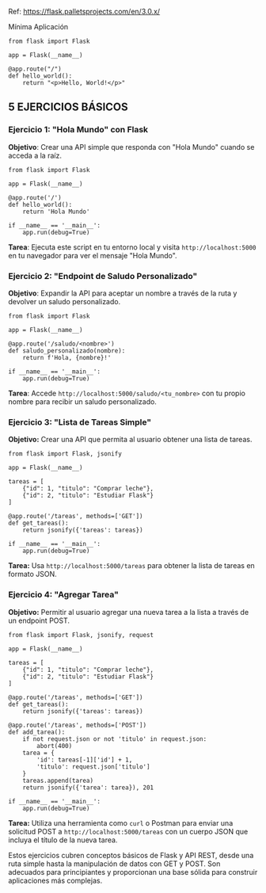 Ref: https://flask.palletsprojects.com/en/3.0.x/

Mínima Aplicación
```  
from flask import Flask

app = Flask(__name__)

@app.route("/")
def hello_world():
    return "<p>Hello, World!</p>"
```

## 5 EJERCICIOS BÁSICOS
### Ejercicio 1: "Hola Mundo" con Flask
**Objetivo**: Crear una API simple que responda con "Hola Mundo" cuando se acceda a la raíz.

```
from flask import Flask

app = Flask(__name__)

@app.route('/')
def hello_world():
    return 'Hola Mundo'

if __name__ == '__main__':
    app.run(debug=True)

```

**Tarea**: Ejecuta este script en tu entorno local y visita `http://localhost:5000` en tu navegador para ver el mensaje "Hola Mundo".

### Ejercicio 2: "Endpoint de Saludo Personalizado"
**Objetivo**: Expandir la API para aceptar un nombre a través de la ruta y devolver un saludo personalizado.
```
from flask import Flask

app = Flask(__name__)

@app.route('/saludo/<nombre>')
def saludo_personalizado(nombre):
    return f'Hola, {nombre}!'

if __name__ == '__main__':
    app.run(debug=True)

```
**Tarea**: Accede `http://localhost:5000/saludo/<tu_nombre>` con tu propio nombre para recibir un saludo personalizado.

### Ejercicio 3: "Lista de Tareas Simple"
**Objetivo:** Crear una API que permita al usuario obtener una lista de tareas.
```
from flask import Flask, jsonify

app = Flask(__name__)

tareas = [
    {"id": 1, "titulo": "Comprar leche"},
    {"id": 2, "titulo": "Estudiar Flask"}
]

@app.route('/tareas', methods=['GET'])
def get_tareas():
    return jsonify({'tareas': tareas})

if __name__ == '__main__':
    app.run(debug=True)
```
**Tarea:** Usa `http://localhost:5000/tareas` para obtener la lista de tareas en formato JSON.

### Ejercicio 4: "Agregar Tarea"
**Objetivo:** Permitir al usuario agregar una nueva tarea a la lista a través de un endpoint POST.
```
from flask import Flask, jsonify, request

app = Flask(__name__)

tareas = [
    {"id": 1, "titulo": "Comprar leche"},
    {"id": 2, "titulo": "Estudiar Flask"}
]

@app.route('/tareas', methods=['GET'])
def get_tareas():
    return jsonify({'tareas': tareas})

@app.route('/tareas', methods=['POST'])
def add_tarea():
    if not request.json or not 'titulo' in request.json:
        abort(400)
    tarea = {
        'id': tareas[-1]['id'] + 1,
        'titulo': request.json['titulo']
    }
    tareas.append(tarea)
    return jsonify({'tarea': tarea}), 201

if __name__ == '__main__':
    app.run(debug=True)
```
**Tarea:** Utiliza una herramienta como `curl` o Postman para enviar una solicitud POST a `http://localhost:5000/tareas` con un cuerpo JSON que incluya el título de la nueva tarea.

Estos ejercicios cubren conceptos básicos de Flask y API REST, desde una ruta simple hasta la manipulación de datos con GET y POST. Son adecuados para principiantes y proporcionan una base sólida para construir aplicaciones más complejas.